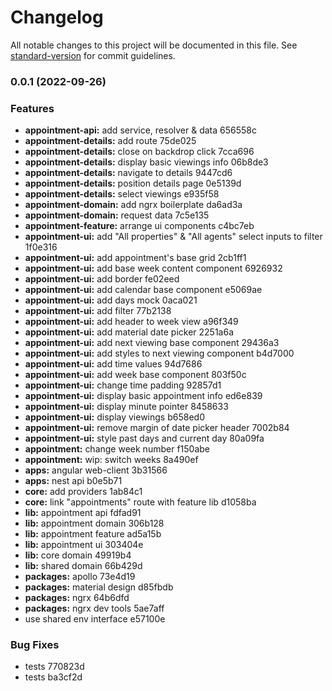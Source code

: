 # Changelog

All notable changes to this project will be documented in this file. See [standard-version](https://github.com/conventional-changelog/standard-version) for commit guidelines.

### 0.0.1 (2022-09-26)

### Features

- **appointment-api:** add service, resolver & data 656558c
- **appointment-details:** add route 75de025
- **appointment-details:** close on backdrop click 7cca696
- **appointment-details:** display basic viewings info 06b8de3
- **appointment-details:** navigate to details 9447cd6
- **appointment-details:** position details page 0e5139d
- **appointment-details:** select viewings e935f58
- **appointment-domain:** add ngrx boilerplate da6ad3a
- **appointment-domain:** request data 7c5e135
- **appointment-feature:** arrange ui components c4bc7eb
- **appointment-ui:** add "All properties" & "All agents" select inputs to filter 1f0e316
- **appointment-ui:** add appointment's base grid 2cb1ff1
- **appointment-ui:** add base week content component 6926932
- **appointment-ui:** add border fe02eed
- **appointment-ui:** add calendar base component e5069ae
- **appointment-ui:** add days mock 0aca021
- **appointment-ui:** add filter 77b2138
- **appointment-ui:** add header to week view a96f349
- **appointment-ui:** add material date picker 2251a6a
- **appointment-ui:** add next viewing base component 29436a3
- **appointment-ui:** add styles to next viewing component b4d7000
- **appointment-ui:** add time values 94d7686
- **appointment-ui:** add week base component 803f50c
- **appointment-ui:** change time padding 92857d1
- **appointment-ui:** display basic appointment info ed6e839
- **appointment-ui:** display minute pointer 8458633
- **appointment-ui:** display viewings b658ed0
- **appointment-ui:** remove margin of date picker header 7002b84
- **appointment-ui:** style past days and current day 80a09fa
- **appointment:** change week number f150abe
- **appointment:** wip: switch weeks 8a490ef
- **apps:** angular web-client 3b31566
- **apps:** nest api b0e5b71
- **core:** add providers 1ab84c1
- **core:** link "appointments" route with feature lib d1058ba
- **lib:** appointment api fdfad91
- **lib:** appointment domain 306b128
- **lib:** appointment feature ad5a15b
- **lib:** appointment ui 303404e
- **lib:** core domain 49919b4
- **lib:** shared domain 66b429d
- **packages:** apollo 73e4d19
- **packages:** material design d85fbdb
- **packages:** ngrx 64b6dfd
- **packages:** ngrx dev tools 5ae7aff
- use shared env interface e57100e

### Bug Fixes

- tests 770823d
- tests ba3cf2d
